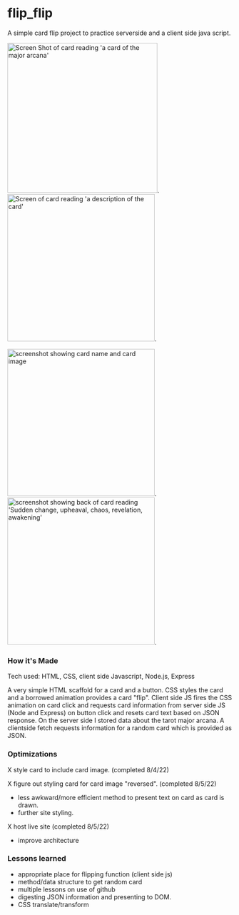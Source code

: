 # flip_flip

A simple card flip project to practice serverside and a client side java script. 

<img width="336" alt="Screen Shot of card reading 'a card of the major arcana'" src="https://user-images.githubusercontent.com/102367926/182604522-37c97494-7129-45e0-b82a-e20acebdc584.png">.  <img width="330" alt="Screen of card reading 'a description of the card'" src="https://user-images.githubusercontent.com/102367926/182604573-dd1145f7-b8c9-4f4b-9bac-f267dfcc2c0d.png">.

<img width = 330 alt = "screenshot showing card name and card image" src="https://user-images.githubusercontent.com/102367926/183090213-0f0a1115-efbf-469b-81e2-4693ddf3a4be.png">. <img width = 330 alt = "screenshot showing back of card reading 'Sudden change, upheaval, chaos, revelation, awakening'" src ="https://user-images.githubusercontent.com/102367926/183090247-ebd4ac86-c8fa-4de6-84a5-54fac3697bd9.png">.


### How it's Made
Tech used: HTML, CSS, client side Javascript, Node.js, Express

A very simple HTML scaffold for a card and a button. CSS styles the card and a borrowed animation provides a card "flip". Client side JS fires the CSS animation on card click and requests card information from server side JS (Node and Express) on button click and resets card text based on JSON response. On the server side I stored data about the tarot major arcana. A clientside fetch requests information for a random card which is provided as JSON. 

### Optimizations
X style card to include card image. (completed 8/4/22)

X figure out styling card for card image "reversed". (completed 8/5/22)
- less awkward/more efficient method to present text on card as card is drawn.
- further site styling.
 
 X host live site (completed 8/5/22)
 - improve architecture 

### Lessons learned
- appropriate place for flipping function (client side js)
- method/data structure to get random card
- multiple lessons on use of github
- digesting JSON information and presenting to DOM.
- CSS translate/transform

